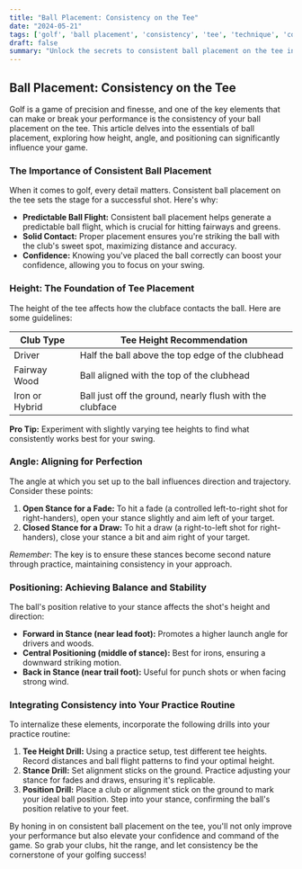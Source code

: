```yaml
---
title: "Ball Placement: Consistency on the Tee"
date: "2024-05-21"
tags: ['golf', 'ball placement', 'consistency', 'tee', 'technique', 'coaching', 'player tips', 'skills', 'performance']
draft: false
summary: "Unlock the secrets to consistent ball placement on the tee in golf. Understand the importance of height, angle, and positioning for an improved game."
---
```


## Ball Placement: Consistency on the Tee

Golf is a game of precision and finesse, and one of the key elements that can make or break your performance is the consistency of your ball placement on the tee. This article delves into the essentials of ball placement, exploring how height, angle, and positioning can significantly influence your game.

### The Importance of Consistent Ball Placement

When it comes to golf, every detail matters. Consistent ball placement on the tee sets the stage for a successful shot. Here's why:

- **Predictable Ball Flight:** Consistent ball placement helps generate a predictable ball flight, which is crucial for hitting fairways and greens.
- **Solid Contact:** Proper placement ensures you're striking the ball with the club's sweet spot, maximizing distance and accuracy.
- **Confidence:** Knowing you've placed the ball correctly can boost your confidence, allowing you to focus on your swing.

### Height: The Foundation of Tee Placement

The height of the tee affects how the clubface contacts the ball. Here are some guidelines:

| Club Type     | Tee Height Recommendation                                   |
|---------------|-------------------------------------------------------------|
| Driver        | Half the ball above the top edge of the clubhead            |
| Fairway Wood  | Ball aligned with the top of the clubhead                   |
| Iron or Hybrid| Ball just off the ground, nearly flush with the clubface    |

**Pro Tip:** Experiment with slightly varying tee heights to find what consistently works best for your swing.

### Angle: Aligning for Perfection

The angle at which you set up to the ball influences direction and trajectory. Consider these points:

1. **Open Stance for a Fade:** To hit a fade (a controlled left-to-right shot for right-handers), open your stance slightly and aim left of your target.
2. **Closed Stance for a Draw:** To hit a draw (a right-to-left shot for right-handers), close your stance a bit and aim right of your target.

*Remember*: The key is to ensure these stances become second nature through practice, maintaining consistency in your approach.

### Positioning: Achieving Balance and Stability

The ball's position relative to your stance affects the shot's height and direction:

- **Forward in Stance (near lead foot):** Promotes a higher launch angle for drivers and woods.
- **Central Positioning (middle of stance):** Best for irons, ensuring a downward striking motion.
- **Back in Stance (near trail foot):** Useful for punch shots or when facing strong wind.

### Integrating Consistency into Your Practice Routine

To internalize these elements, incorporate the following drills into your practice routine:

1. **Tee Height Drill:** Using a practice setup, test different tee heights. Record distances and ball flight patterns to find your optimal height.
2. **Stance Drill:** Set alignment sticks on the ground. Practice adjusting your stance for fades and draws, ensuring it's replicable.
3. **Position Drill:** Place a club or alignment stick on the ground to mark your ideal ball position. Step into your stance, confirming the ball's position relative to your feet.

By honing in on consistent ball placement on the tee, you'll not only improve your performance but also elevate your confidence and command of the game. So grab your clubs, hit the range, and let consistency be the cornerstone of your golfing success!

```